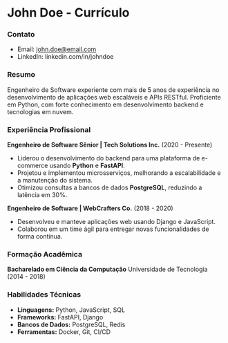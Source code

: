 # John Doe - Currículo

### Contato
- Email: john.doe@email.com
- LinkedIn: linkedin.com/in/johndoe

### Resumo
Engenheiro de Software experiente com mais de 5 anos de experiência no desenvolvimento de aplicações web escaláveis e APIs RESTful. Proficiente em Python, com forte conhecimento em desenvolvimento backend e tecnologias em nuvem.

### Experiência Profissional

**Engenheiro de Software Sênior | Tech Solutions Inc.** (2020 - Presente)
- Liderou o desenvolvimento do backend para uma plataforma de e-commerce usando **Python** e **FastAPI**.
- Projetou e implementou microsserviços, melhorando a escalabilidade e a manutenção do sistema.
- Otimizou consultas a bancos de dados **PostgreSQL**, reduzindo a latência em 30%.

**Engenheiro de Software | WebCrafters Co.** (2018 - 2020)
- Desenvolveu e manteve aplicações web usando Django e JavaScript.
- Colaborou em um time ágil para entregar novas funcionalidades de forma contínua.

### Formação Acadêmica

**Bacharelado em Ciência da Computação**
Universidade de Tecnologia (2014 - 2018)

### Habilidades Técnicas
- **Linguagens:** Python, JavaScript, SQL
- **Frameworks:** FastAPI, Django
- **Bancos de Dados:** PostgreSQL, Redis
- **Ferramentas:** Docker, Git, CI/CD